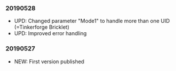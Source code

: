 ### 20190528
* UPD: Changed parameter "Mode1" to handle more than one UID (=Tinkerforge Bricklet)
* UPD: Improved error handling

### 20190527
* NEW: First version published
